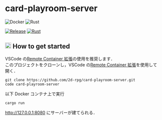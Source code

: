 # card-playroom-server
![Docker](https://img.shields.io/static/v1?label=Docker&message=v19.3.13&color=2496ED&logo=docker)
![Rust](https://img.shields.io/static/v1?label=Rust&message=v1.47.0&color=B7410E&logo=rust)

[![Release](https://img.shields.io/github/v/release/2d-rpg/card-playroom-server?include_prereleases)](https://github.com/2d-rpg/card-playroom-server/releases)
[![Rust](https://github.com/2d-rpg/card-playroom-server/workflows/.github/workflows/rust.yaml/badge.svg)](https://github.com/2d-rpg/card-playroom-server/actions?query=workflow%3A.github%2Fworkflows%2Frust.yaml)
## <img src="https://user-images.githubusercontent.com/42469701/95276781-1b815500-0887-11eb-84e5-f1dc89df3efb.png" width="20px"> How to get started

VSCode の[Remote Container 拡張](https://code.visualstudio.com/docs/remote/containers)の使用を推奨します．  
このプロジェクトをクローンし，VSCode の[Remote Container 拡張](https://code.visualstudio.com/docs/remote/containers)を使用して開く．

```
git clone https://github.com/2d-rpg/card-playroom-server.git
code card-playroom-server
```

以下 Docker コンテナ上で実行

```
cargo run
```

http://127.0.0.1:8080 にサーバーが建てられる．
